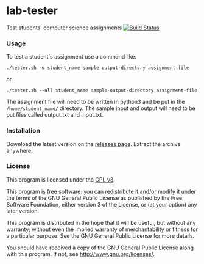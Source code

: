 # lab-tester
Test students' computer science assignments [![Build Status](https://travis-ci.org/LoadingPleaseWait/lab-tester.svg?branch=master)](https://travis-ci.org/LoadingPleaseWait/lab-tester)

### Usage
To test a student's assignment use a command like:

`./tester.sh -u student_name sample-output-directory assignment-file`

or

`./tester.sh --all student_name sample-output-directory assignment-file`

The assignment file will need to be written in python3 and be put in the
`/home/student_name/` directory. The sample input and output will need to be put
files called output.txt and input.txt.

### Installation
Download the latest version on the [releases page](https://github.com/LoadingPleaseWait/lab-tester/releases).
Extract the archive anywhere.

### License
This program is licensed under the [GPL v3](http://www.gnu.org/licenses).

This program is free software: you can redistribute it and/or modify
it under the terms of the GNU General Public License as published by
the Free Software Foundation, either version 3 of the License, or
(at your option) any later version.

This program is distributed in the hope that it will be useful,
but without any warranty; without even the implied warranty of
merchantability or fitness for a particular purpose.  See the
GNU General Public License for more details.

You should have received a copy of the GNU General Public License
along with this program.  If not, see <http://www.gnu.org/licenses/>.
